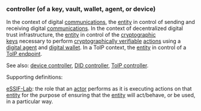 ### controller (of a key, vault, wallet, agent, or device)

<p class="c8"><span>In the context of digital </span><span class="c2"><a class="c3" href="#h.w02a6srdng3j">communications</a></span><span>, the </span><span class="c2"><a class="c3" href="#h.5imtbzl1f4xo">entity</a></span><span>&nbsp;in </span><span>control</span><span>&nbsp;of sending and receiving digital </span><span class="c2"><a class="c3" href="#h.w02a6srdng3j">communications</a></span><span>. In the context of decentralized digital trust infrastructure, the </span><span class="c2"><a class="c3" href="#h.5imtbzl1f4xo">entity</a></span><span>&nbsp;in control of the </span><span class="c2"><a class="c3" href="#h.53rzpn1yn6q7">cryptographic keys</a></span><span>&nbsp;necessary to perform </span><span class="c2"><a class="c3" href="#h.422iwwfur12">cryptographically verifiable</a></span><span>&nbsp;</span><span class="c2"><a class="c3" href="#h.l54nzmooy631">actions</a></span><span>&nbsp;using a </span><span class="c2"><a class="c3" href="#h.z3ugzt4hgdf6">digital agent</a></span><span>&nbsp;and </span><span class="c2"><a class="c3" href="#h.sxnvf3f5v156">digital wallet</a></span><span>.</span><span>&nbsp;In a ToIP context, the </span><span class="c2"><a class="c3" href="#h.5imtbzl1f4xo">entity</a></span><span>&nbsp;in control of a </span><span class="c2"><a class="c3" href="#h.e787fzjepk60">ToIP endpoint</a></span><span class="c0">.</span></p><p class="c8"><span>See also: </span><span class="c2"><a class="c3" href="#h.tf0m8u61wh87">device controller</a></span><span>, </span><span class="c2"><a class="c3" href="#h.4yr00jpenf4z">DID controller</a></span><span>, </span><span class="c2"><a class="c3" href="#h.x1z2vxghptdm">ToIP controller</a></span><span class="c0">.</span></p><p class="c8"><span class="c0">Supporting definitions:</span></p><p class="c8"><span class="c2"><a class="c3" href="https://www.google.com/url?q=https://essif-lab.github.io/framework/docs/essifLab-glossary%23controller&amp;sa=D&amp;source=editors&amp;ust=1706779842567988&amp;usg=AOvVaw0062sRwka3xyh0MyEKuA3z">eSSIF-Lab</a></span><span>: the role that an </span><span class="c2"><a class="c3" href="https://www.google.com/url?q=https://essif-lab.github.io/framework/docs/terms/actor&amp;sa=D&amp;source=editors&amp;ust=1706779842568209&amp;usg=AOvVaw3TT8XRAqetye4ot-48GuyY">actor</a></span><span>&nbsp;performs as it is executing actions on that </span><span class="c2"><a class="c3" href="https://www.google.com/url?q=https://essif-lab.github.io/framework/docs/terms/entity&amp;sa=D&amp;source=editors&amp;ust=1706779842568402&amp;usg=AOvVaw0A9bm-xgfQGbWFHSh7dHXS">entity</a></span><span>&nbsp;for the purpose of ensuring that the </span><span class="c2"><a class="c3" href="https://www.google.com/url?q=https://essif-lab.github.io/framework/docs/terms/entity&amp;sa=D&amp;source=editors&amp;ust=1706779842568593&amp;usg=AOvVaw1JaCSbrpC0831jUKpEVO0D">entity</a></span><span class="c0">&nbsp;will act/behave, or be used, in a particular way.</span></p>